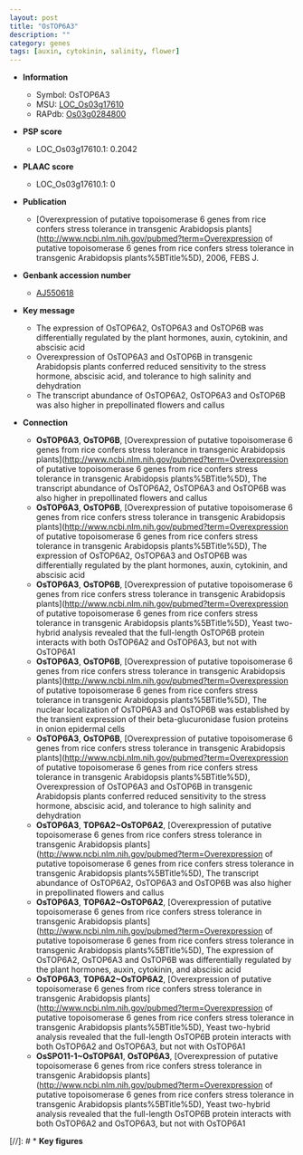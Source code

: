 ```yaml
---
layout: post
title: "OsTOP6A3"
description: ""
category: genes
tags: [auxin, cytokinin, salinity, flower]
---
```


* **Information**  
    + Symbol: OsTOP6A3  
    + MSU: [LOC_Os03g17610](http://rice.plantbiology.msu.edu/cgi-bin/ORF_infopage.cgi?orf=LOC_Os03g17610)  
    + RAPdb: [Os03g0284800](http://rapdb.dna.affrc.go.jp/viewer/gbrowse_details/irgsp1?name=Os03g0284800)  

* **PSP score**  
    + LOC_Os03g17610.1: 0.2042 

* **PLAAC score**  
    + LOC_Os03g17610.1: 0 

* **Publication**  
    + [Overexpression of putative topoisomerase 6 genes from rice confers stress tolerance in transgenic Arabidopsis plants](http://www.ncbi.nlm.nih.gov/pubmed?term=Overexpression of putative topoisomerase 6 genes from rice confers stress tolerance in transgenic Arabidopsis plants%5BTitle%5D), 2006, FEBS J.

* **Genbank accession number**  
    + [AJ550618](http://www.ncbi.nlm.nih.gov/nuccore/AJ550618)

* **Key message**  
    + The expression of OsTOP6A2, OsTOP6A3 and OsTOP6B was differentially regulated by the plant hormones, auxin, cytokinin, and abscisic acid
    + Overexpression of OsTOP6A3 and OsTOP6B in transgenic Arabidopsis plants conferred reduced sensitivity to the stress hormone, abscisic acid, and tolerance to high salinity and dehydration
    + The transcript abundance of OsTOP6A2, OsTOP6A3 and OsTOP6B was also higher in prepollinated flowers and callus

* **Connection**  
    + __OsTOP6A3__, __OsTOP6B__, [Overexpression of putative topoisomerase 6 genes from rice confers stress tolerance in transgenic Arabidopsis plants](http://www.ncbi.nlm.nih.gov/pubmed?term=Overexpression of putative topoisomerase 6 genes from rice confers stress tolerance in transgenic Arabidopsis plants%5BTitle%5D), The transcript abundance of OsTOP6A2, OsTOP6A3 and OsTOP6B was also higher in prepollinated flowers and callus
    + __OsTOP6A3__, __OsTOP6B__, [Overexpression of putative topoisomerase 6 genes from rice confers stress tolerance in transgenic Arabidopsis plants](http://www.ncbi.nlm.nih.gov/pubmed?term=Overexpression of putative topoisomerase 6 genes from rice confers stress tolerance in transgenic Arabidopsis plants%5BTitle%5D), The expression of OsTOP6A2, OsTOP6A3 and OsTOP6B was differentially regulated by the plant hormones, auxin, cytokinin, and abscisic acid
    + __OsTOP6A3__, __OsTOP6B__, [Overexpression of putative topoisomerase 6 genes from rice confers stress tolerance in transgenic Arabidopsis plants](http://www.ncbi.nlm.nih.gov/pubmed?term=Overexpression of putative topoisomerase 6 genes from rice confers stress tolerance in transgenic Arabidopsis plants%5BTitle%5D), Yeast two-hybrid analysis revealed that the full-length OsTOP6B protein interacts with both OsTOP6A2 and OsTOP6A3, but not with OsTOP6A1
    + __OsTOP6A3__, __OsTOP6B__, [Overexpression of putative topoisomerase 6 genes from rice confers stress tolerance in transgenic Arabidopsis plants](http://www.ncbi.nlm.nih.gov/pubmed?term=Overexpression of putative topoisomerase 6 genes from rice confers stress tolerance in transgenic Arabidopsis plants%5BTitle%5D), The nuclear localization of OsTOP6A3 and OsTOP6B was established by the transient expression of their beta-glucuronidase fusion proteins in onion epidermal cells
    + __OsTOP6A3__, __OsTOP6B__, [Overexpression of putative topoisomerase 6 genes from rice confers stress tolerance in transgenic Arabidopsis plants](http://www.ncbi.nlm.nih.gov/pubmed?term=Overexpression of putative topoisomerase 6 genes from rice confers stress tolerance in transgenic Arabidopsis plants%5BTitle%5D), Overexpression of OsTOP6A3 and OsTOP6B in transgenic Arabidopsis plants conferred reduced sensitivity to the stress hormone, abscisic acid, and tolerance to high salinity and dehydration
    + __OsTOP6A3__, __TOP6A2~OsTOP6A2__, [Overexpression of putative topoisomerase 6 genes from rice confers stress tolerance in transgenic Arabidopsis plants](http://www.ncbi.nlm.nih.gov/pubmed?term=Overexpression of putative topoisomerase 6 genes from rice confers stress tolerance in transgenic Arabidopsis plants%5BTitle%5D), The transcript abundance of OsTOP6A2, OsTOP6A3 and OsTOP6B was also higher in prepollinated flowers and callus
    + __OsTOP6A3__, __TOP6A2~OsTOP6A2__, [Overexpression of putative topoisomerase 6 genes from rice confers stress tolerance in transgenic Arabidopsis plants](http://www.ncbi.nlm.nih.gov/pubmed?term=Overexpression of putative topoisomerase 6 genes from rice confers stress tolerance in transgenic Arabidopsis plants%5BTitle%5D), The expression of OsTOP6A2, OsTOP6A3 and OsTOP6B was differentially regulated by the plant hormones, auxin, cytokinin, and abscisic acid
    + __OsTOP6A3__, __TOP6A2~OsTOP6A2__, [Overexpression of putative topoisomerase 6 genes from rice confers stress tolerance in transgenic Arabidopsis plants](http://www.ncbi.nlm.nih.gov/pubmed?term=Overexpression of putative topoisomerase 6 genes from rice confers stress tolerance in transgenic Arabidopsis plants%5BTitle%5D), Yeast two-hybrid analysis revealed that the full-length OsTOP6B protein interacts with both OsTOP6A2 and OsTOP6A3, but not with OsTOP6A1
    + __OsSPO11-1~OsTOP6A1__, __OsTOP6A3__, [Overexpression of putative topoisomerase 6 genes from rice confers stress tolerance in transgenic Arabidopsis plants](http://www.ncbi.nlm.nih.gov/pubmed?term=Overexpression of putative topoisomerase 6 genes from rice confers stress tolerance in transgenic Arabidopsis plants%5BTitle%5D), Yeast two-hybrid analysis revealed that the full-length OsTOP6B protein interacts with both OsTOP6A2 and OsTOP6A3, but not with OsTOP6A1

[//]: # * **Key figures**  


